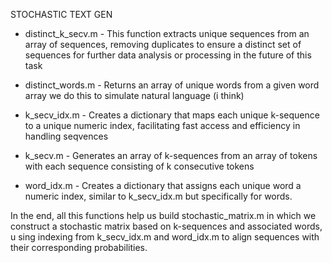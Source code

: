STOCHASTIC TEXT GEN

- distinct_k_secv.m - This function extracts unique sequences from an array of
sequences, removing duplicates to ensure a distinct set of sequences for
further data analysis or processing in the future of this task

- distinct_words.m - Returns an array of unique words from a given word array
we do this to simulate natural language (i think)

- k_secv_idx.m - Creates a dictionary that maps each unique k-sequence to a
unique numeric index, facilitating fast access and efficiency in handling
seqvences

- k_secv.m - Generates an array of k-sequences from an array of tokens
with each sequence consisting of k consecutive tokens

- word_idx.m - Creates a dictionary that assigns each unique word a numeric
index, similar to k_secv_idx.m but specifically for words.

In the end, all this functions help us build stochastic_matrix.m in which we
construct a stochastic matrix based on k-sequences and associated words, u
sing indexing from k_secv_idx.m and word_idx.m to
align sequences with their corresponding probabilities.

